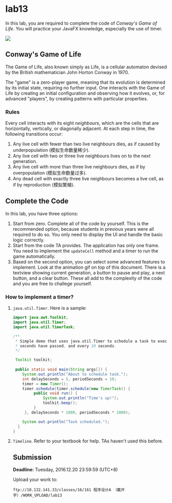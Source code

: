 # lab13

In this lab, you are required to complete the code of *Conway's Game of Life*. You will practice your JavaFX knowledge, especially the use of timer.

![](https://github.com/yuanchuan/game-of-life/raw/master/screencast/demo3.gif)

## Conway's Game of Life

The Game of Life, also known simply as Life, is a cellular automaton devised by the British mathematician John Horton Conway in 1970.

The "game" is a zero-player game, meaning that its evolution is determined by its initial state, requiring no further input. One interacts with the Game of Life by creating an initial configuration and observing how it evolves, or, for advanced "players", by creating patterns with particular properties.

### Rules

Every cell interacts with its eight *neighbours*, which are the cells that are horizontally, vertically, or diagonally adjacent. At each step in time, the following transitions occur:

1. Any live cell with fewer than two live neighbours dies, as if caused by underpopulation (模拟生命数量稀少).
2. Any live cell with two or three live neighbours lives on to the next generation.
3. Any live cell with more than three live neighbours dies, as if by overpopulation (模拟生命数量过多).
4. Any dead cell with exactly three live neighbours becomes a live cell, as if by reproduction (模拟繁殖).

## Complete the Code

In this lab, you have three options:

1. Start from zero. Complete all of the code by yourself. This is the recommended option, because students in previous years were all required to do so. You only need to display the UI and handle the basic logic correctly.
2. Start from the code TA provides. The application has only one frame. You need to implement the `updateCell` method and a timer to run the game automatically.
3. Based on the second option, you can select some advanced features to implement. Look at the animation gif on top of this document. There is a textview showing current generation, a button to pause and play, a next button, and a clear button. These all add to the complexity of the code and you are free to challege yourself.

### How to implement a timer?

1. `java.util.Timer`. Here is a sample:


   ```java
   import java.awt.Toolkit;
   import java.util.Timer;
   import java.util.TimerTask;

   /**
    * Simple demo that uses java.util.Timer to schedule a task to execute once 5
    * seconds have passed, and every 10 seconds.
    */

    Toolkit toolkit;
    
    public static void main(String args[]) {
       System.out.println("About to schedule task.");
       int delaySeconds = 5, periodSeconds = 10;
       timer = new Timer();
       timer.schedule(timer.schedule(new TimerTask() {
            public void run() {
                System.out.println("Time's up!");
                toolkit.beep();
            }
        }, delaySeconds * 1000, periodSeconds * 1000);

       System.out.println("Task scheduled.");
     }
   }
   ```


2. `Timeline`. Refer to your textbook for help. TAs haven't used this before.


   ## Submission

   **Deadline:** Tuesday, 2016.12.20 23:59:59 (UTC+8)

   Upload your work to:

   ```
   ftp://10.132.141.33/classes/16/161 程序设计A （戴开宇）/WORK_UPLOAD/lab13
   ```
